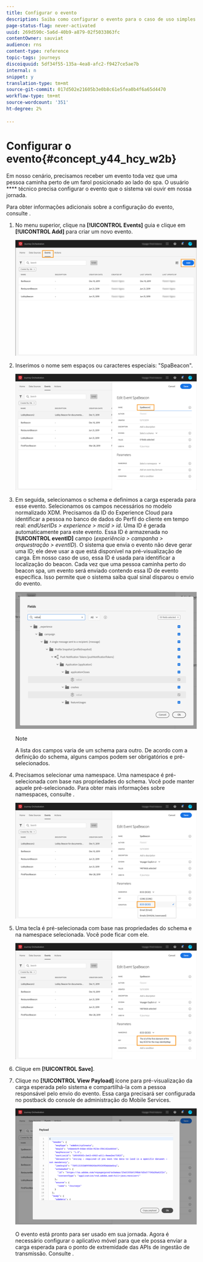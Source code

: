 ```yaml
---
title: Configurar o evento
description: Saiba como configurar o evento para o caso de uso simples da jornada
page-status-flag: never-activated
uuid: 269d590c-5a6d-40b9-a879-02f5033863fc
contentOwner: sauviat
audience: rns
content-type: reference
topic-tags: journeys
discoiquuid: 5df34f55-135a-4ea8-afc2-f9427ce5ae7b
internal: n
snippet: y
translation-type: tm+mt
source-git-commit: 017d502e21605b3e0b8c61e5fea0b4f6a65d4470
workflow-type: tm+mt
source-wordcount: '351'
ht-degree: 2%

---
```



# Configurar o evento{#concept_y44_hcy_w2b}

Em nosso cenário, precisamos receber um evento toda vez que uma pessoa caminha perto de um farol posicionado ao lado do spa. O usuário **** técnico precisa configurar o evento que o sistema vai ouvir em nossa jornada.

Para obter informações adicionais sobre a configuração do evento, consulte [](../event/about-events.md).

1. No menu superior, clique na **[!UICONTROL Events]** guia e clique em **[!UICONTROL Add]** para criar um novo evento.

   ![](../assets/journeyuc1_1.png)

1. Inserimos o nome sem espaços ou caracteres especiais: &quot;SpaBeacon&quot;.

   ![](../assets/journeyuc1_2.png)

   <!--li>Select the **[!UICONTROL Mobile - Streaming Ingestion APIs]** event type. Events are sent from the customers' mobile phone through the Mobile SDK.![](../assets/journeyuc1_4.png" placement="break" width="800" id="image_qgr_2mn_z2b"/></li-->

1. Em seguida, selecionamos o schema e definimos a carga esperada para esse evento. Selecionamos os campos necessários no modelo normalizado XDM. Precisamos da ID do Experience Cloud para identificar a pessoa no banco de dados do Perfil do cliente em tempo real: _endUserIDs > experience > mcid > id_. Uma ID é gerada automaticamente para este evento. Essa ID é armazenada no **[!UICONTROL eventID]** campo (_experiência > campanha > orquestração > eventID_). O sistema que envia o evento não deve gerar uma ID; ele deve usar a que está disponível na pré-visualização de carga. Em nosso caso de uso, essa ID é usada para identificar a localização do beacon. Cada vez que uma pessoa caminha perto do beacon spa, um evento será enviado contendo essa ID de evento específica. Isso permite que o sistema saiba qual sinal disparou o envio do evento.

   ![](../assets/journeyuc1_3.png)

   >[!NOTE]
   >
   >A lista dos campos varia de um schema para outro. De acordo com a definição do schema, alguns campos podem ser obrigatórios e pré-selecionados.

1. Precisamos selecionar uma namespace. Uma namespace é pré-selecionada com base nas propriedades do schema. Você pode manter aquele pré-selecionado. Para obter mais informações sobre namespaces, consulte [](../event/selecting-the-namespace.md).

   ![](../assets/journeyuc1_6.png)

1. Uma tecla é pré-selecionada com base nas propriedades do schema e na namespace selecionada. Você pode ficar com ele.

   ![](../assets/journeyuc1_5.png)

1. Clique em **[!UICONTROL Save]**.

1. Clique no **[!UICONTROL View Payload]** ícone para pré-visualização da carga esperada pelo sistema e compartilhá-la com a pessoa responsável pelo envio do evento. Essa carga precisará ser configurada no postback do console de administração do Mobile Services.

   ![](../assets/journeyuc1_7.png)

   O evento está pronto para ser usado em sua jornada. Agora é necessário configurar o aplicativo móvel para que ele possa enviar a carga esperada para o ponto de extremidade das APIs de ingestão de transmissão. Consulte [](../event/additional-steps-to-send-events-to-journey-orchestration.md).